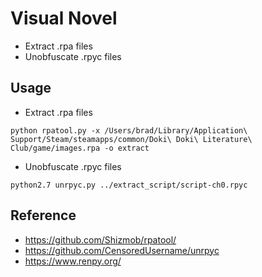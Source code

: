 # Visual Novel

- Extract .rpa files
- Unobfuscate .rpyc files

## Usage

- Extract .rpa files
```
python rpatool.py -x /Users/brad/Library/Application\ Support/Steam/steamapps/common/Doki\ Doki\ Literature\ Club/game/images.rpa -o extract
```

- Unobfuscate .rpyc files
```
python2.7 unrpyc.py ../extract_script/script-ch0.rpyc
```

## Reference

- https://github.com/Shizmob/rpatool/
- https://github.com/CensoredUsername/unrpyc
- https://www.renpy.org/
